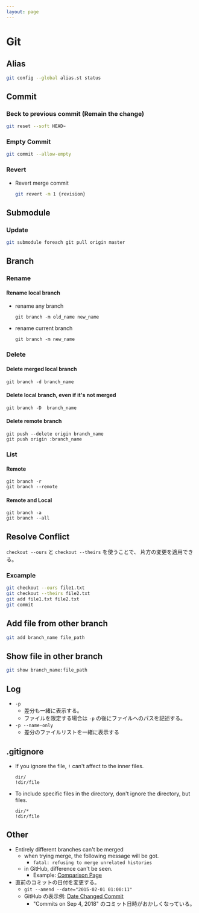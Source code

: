 ```yaml
---
layout: page
---
```


# Git

## Alias

```sh
git config --global alias.st status
```

## Commit

### Beck to previous commit (Remain the change)

```sh
git reset --soft HEAD~
```


### Empty Commit


```sh
git commit --allow-empty
```

### Revert

* Revert merge commit
    ```sh
    git revert -m 1 {revision}
    ```

## Submodule

### Update

```bash
git submodule foreach git pull origin master
```

## Branch

### Rename

#### Rename local branch

* rename any branch

    ```
    git branch -m old_name new_name
    ```
    
* rename current branch

    ```
    git branch -m new_name
    ```

### Delete

#### Delete merged local branch

```
git branch -d branch_name
```

#### Delete local branch, even if it's not merged

```
git branch -D  branch_name
```

#### Delete remote branch

```
git push --delete origin branch_name
git push origin :branch_name
```

### List

#### Remote

```
git branch -r
git branch --remote
```

#### Remote and Local

```
git branch -a
git branch --all
```

## Resolve Conflict

`checkout --ours` と
`checkout --theirs` を使うことで、 片方の変更を適用できる。

### Excample

```sh
git checkout --ours file1.txt
git checkout --theirs file2.txt
git add file1.txt file2.txt
git commit
```

## Add file from other branch

```sh
git add branch_name file_path
```

## Show file in other branch

```sh
git show branch_name:file_path
```
## Log

* `-p`
    * 差分も一緒に表示する。
    * ファイルを限定する場合は `-p` の後にファイルへのパスを記述する。
* `-p --name-only`
    * 差分のファイルリストを一緒に表示する

## .gitignore

* If you ignore the file, `!` can't affect to the inner files.
    ```
    dir/
    !dir/file
    ```
* To include specific files in the directory, don't ignore the directory, but files.
    ```
    dir/*
    !dir/file
    ```

## Other

* Entirely different branches can't be merged
    * when trying merge, the following message will be got.
        * `fatal: refusing to merge unrelated histories`
    * in GitHub, difference can't be seen.
        * Example: [Comparison Page](https://github.com/KenjiOhtsuka/git_test/compare/test?expand=1)
* 直前のコミットの日付を変更する。
    * `git --amend --date="2015-02-01 01:00:11"`
    * GitHub の表示例: [Date Changed Commit](https://github.com/KenjiOhtsuka/git_test/commits/master)
        * "Commits on Sep 4, 2018" のコミット日時がおかしくなっている。 
